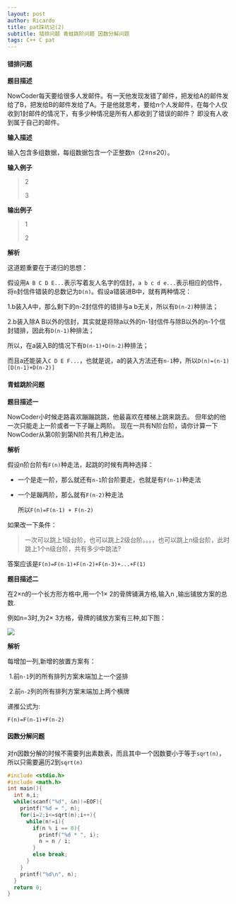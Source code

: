 ```yaml
---
layout: post
author: Ricardo
title: pat踩坑记(2)
subtitle: 错排问题 青蛙跳阶问题 因数分解问题
tags: C++ C pat
---
```


#### 错排问题

**题目描述**

NowCoder每天要给很多人发邮件。有一天他发现发错了邮件，把发给A的邮件发给了B，把发给B的邮件发给了A。于是他就思考，要给n个人发邮件，在每个人仅收到1封邮件的情况下，有多少种情况是所有人都收到了错误的邮件？
即没有人收到属于自己的邮件。

**输入描述**

输入包含多组数据，每组数据包含一个正整数n（2≤n≤20）。

**输入例子**

> 2
>
> 3

**输出例子**

> 1
>
> 2



**解析**

这道题重要在于递归的思想：

假设用`A B C D E...`表示写着友人名字的信封，`a b c d e...`表示相应的信件，将`n`封信件错装的总数记为`D(n)`。假设a错装进B中，就有两种情况：

1.b装入A中，那么剩下的n-2封信件的错排与a b无关，所以有`D(n-2)`种排法；

2.b装入除A B以外的信封，其实就是将除a以外的n-1封信件与除B以外的n-1个信封错排，因此有`D(n-1)`种排法；

所以，在a装入B的情况下有`D(n-1)+D(n-2)`种排法；

而且a还能装入`C D E F...`，也就是说，a的装入方法还有`n-1`种，所以`D(n)=(n-1)[D(n-1)+D(n-2)]`



#### 青蛙跳阶问题

**题目描述一**

NowCoder小时候走路喜欢蹦蹦跳跳，他最喜欢在楼梯上跳来跳去。
但年幼的他一次只能走上一阶或者一下子蹦上两阶。
现在一共有N阶台阶，请你计算一下NowCoder从第0阶到第N阶共有几种走法。

**解析**

假设n阶台阶有``F(n)``种走法，起跳的时候有两种选择：

- 一个是走一阶，那么就还有`n-1`阶台阶要走，也就是有`F(n-1)`种走法

- 一个是蹦两阶，那么就有`F(n-2)`种走法

  所以`F(n)=F(n-1) + F(n-2)`

如果改一下条件：

> 一次可以跳上1级台阶，也可以跳上2级台阶。。。，也可以跳上n级台阶，此时跳上1个n级台阶，共有多少中跳法?

答案应该是`F(n)=F(n-1)+F(n-2)+F(n-3)+...+F(1)`



**题目描述二**

在2×n的一个长方形方格中,用一个1× 2的骨牌铺满方格,输入n ,输出铺放方案的总数.

例如n=3时,为2× 3方格，骨牌的铺放方案有三种,如下图：

![](http://uploadfiles.nowcoder.com/images/20141114/51_1415949553292_1(1).jpg)

**解析**

每增加一列,新增的放置方案有：

​	1.前`n-1`列的所有排列方案末端加上一个竖排

​	2.前`n-2`列的所有排列方案末端加上两个横牌

递推公式为:

`F(n)=F(n-1)+F(n-2)`



#### 因数分解问题

对n因数分解的时候不需要列出素数表，而且其中一个因数要小于等于`sqrt(n)`，所以只需要遍历2到`sqrt(n)`

````c
#include <stdio.h>
#include <math.h>
int main(){
  int n,i;
  while(scanf("%d", &n)!=EOF){
    printf("%d = ", n);
    for(i=2;i<=sqrt(n);i++){
      while(n!=i){
        if(n % i == 0){
          printf("%d * ", i);
          n = n / i;
        }
        else break;
      }
    }
    printf("%d\n", n);
  }
  return 0;
}
````


